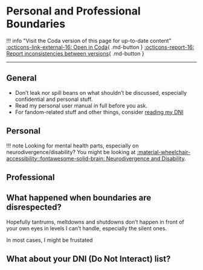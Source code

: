# Personal and Professional Boundaries

!!! info "Visit the Coda version of this page for up-to-date content"
    [:octicons-link-external-16: Open in Coda](https://coda.io/@ajhalili2006/readme/personal-and-professional-boundaries-9){ .md-button }
    [:octicons-report-16: Report inconsistencies between versions](https://go.andreijiroh.eu.org/website-feedback/coda){ .md-button }

---

## General

* Don’t leak nor spill beans on what shouldn’t be discussed, especially confidential and personal stuff.
* Read my personal user manual in full before you ask.
* For fandom-related stuff and other things, consider [reading my DNI](./dni.md)

## Personal

!!! note
    Looking for mental health parts, especially on neurodivergence/disability? You might be looking at [:material-wheelchair-accessibility::fontawesome-solid-brain: Neurodivergence and Disability](./neurodivergence-and-disability.md).

## Professional

## What happened when boundaries are disrespected?

Hopefully tantrums, meltdowns and shutdowns don’t happen in front of your own eyes in levels I can’t handle, especially the silent ones.

In most cases, I might be frustated

## What about your DNI (Do Not Interact) list?
